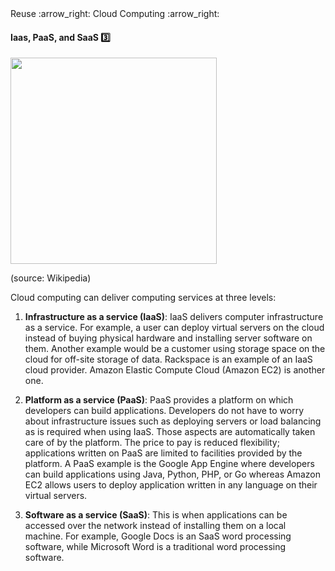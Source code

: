 <link rel="stylesheet" href="{{baseUrl}}/css/textbook.css">

<div class="website-content">

<div id="path">Reuse :arrow_right: Cloud Computing :arrow_right:</div>

<div id="title">

#### Iaas, PaaS, and SaaS :three:

</div>

<div id="body">

<img src="{{baseUrl}}/reuse/cloudComputing/services/images/services.png" height="330" />
<p/>

(source: Wikipedia)

Cloud computing can deliver computing services at three levels:

1. **Infrastructure as a service (IaaS)**: IaaS delivers computer infrastructure as a service. For example, a user can deploy virtual servers on the cloud instead of buying physical hardware and installing server software on them. Another example would be a customer using storage space on the cloud for off-site storage of data. Rackspace is an example of an IaaS cloud provider. Amazon Elastic Compute Cloud (Amazon EC2) is another one.

2. **Platform as a service (PaaS)**: PaaS provides a platform on which developers can build applications. Developers do not have to worry about infrastructure issues such as deploying servers or load balancing as is required when using IaaS. Those aspects are automatically taken care of by the platform. The price to pay is reduced flexibility; applications written on PaaS are limited to facilities provided by the platform. A PaaS example is the Google App Engine where developers can build applications using Java, Python, PHP, or Go whereas Amazon EC2 allows users to deploy application written in any language on their virtual servers.

3. **Software as a service (SaaS)**: This is when applications can be accessed over the network instead of installing them on a local machine. For example, Google Docs is an SaaS word processing software, while Microsoft Word is a traditional word processing software.

</div>

<div id="extras">
<div>

</div>
